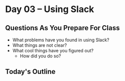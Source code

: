 # Day 03 – Using Slack

## Questions As You Prepare For Class

* What problems have you found in using Slack?
* What things are not clear?
* What cool things have you figured out?
	* How did you do so?
	
## Today's Outline